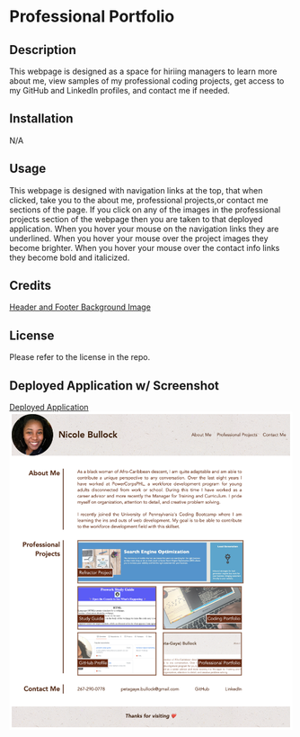 # Professional Portfolio

## Description

This webpage is designed as a space for hiriing managers to learn more about me, view samples of my professional coding projects, get access to my GitHub and LinkedIn profiles, and contact me if needed. 

## Installation

N/A

## Usage

This webpage is designed with navigation links at the top, that when clicked, take you to the about me, professional projects,or contact me sections of the page. If you click on any of the images in the professional projects section of the webpage then you are taken to that deployed application. When you hover your mouse on the navigation links they are underlined. When you hover your mouse over the project images they become brighter. When you hover your mouse over the contact info links they become bold and italicized. 

## Credits

[Header and Footer Background Image](https://www.toptal.com/designers/subtlepatterns/uploads/ep_naturalwhite.png)

## License

Please refer to the license in the repo.

## Deployed Application w/ Screenshot
[Deployed Application](https://pbullock08.github.io/professional-portfolio/)
![image](./assets/images/readme-screenshot.png)